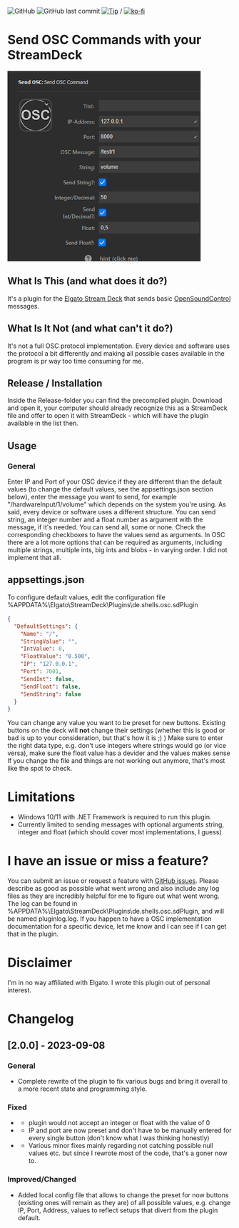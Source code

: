  ![GitHub](https://img.shields.io/github/license/shells-dw/StreamDeck-OSC)     ![GitHub last commit](https://img.shields.io/github/last-commit/shells-dw/StreamDeck-OSC)     [![Tip](https://img.shields.io/badge/Donate-PayPal-green.svg)]( https://www.paypal.com/donate?hosted_button_id=8KXD334CCEEC2) / [![ko-fi](https://ko-fi.com/img/githubbutton_sm.svg)](https://ko-fi.com/Y8Y4CE9LH)

# Send OSC Commands with your StreamDeck

![Overview](/docs/O.png)

## What Is This (and what does it do?)

It's a plugin for the [Elgato Stream Deck][Stream Deck] that sends basic [OpenSoundControl][] messages.

## What Is It Not (and what can't it do?)

It's not a full OSC protocol implementation. Every device and software uses the protocol a bit differently and making all possible cases available in the program is pr way too time consuming for me.

## Release / Installation

Inside the Release-folder you can find the precompiled plugin. Download and open it, your computer should already recognize this as a StreamDeck file and offer to open it with StreamDeck - which will have the plugin available in the list then.

## Usage
### General

Enter IP and Port of your OSC device if they are different than the default values (to change the default values, see the appsettings.json section below), enter the message you want to send, for example "/hardwareInput/1/volume" which depends on the system you're using. As said, every device or software uses a different structure.
You can send string, an integer number and a float number as argument with the message, if it's needed. You can send all, some or none. Check the corresponding checkboxes to have the values send as arguments.
In OSC there are a lot more options that can be required as arguments, including multiple strings, multiple ints, big ints and blobs - in varying order. I did not implement that all.

## appsettings.json
To configure default values, edit the configuration file
%APPDATA%\Elgato\StreamDeck\Plugins\de.shells.osc.sdPlugin
```json
{
  "DefaultSettings": {
    "Name": "/",
    "StringValue": "",
    "IntValue": 0,
    "FloatValue": "0.500",
    "IP": "127.0.0.1",
    "Port": 7001,
    "SendInt": false,
    "SendFloat": false,
    "SendString": false
  }
}
```
You can change any value you want to be preset for new buttons. Existing buttons on the deck will **not** change their settings (whether this is good or bad is up to your consideration, but that's how it is ;) )
Make sure to enter the right data type, e.g. don't use integers where strings would go (or vice versa), make sure the float value has a devider and the values makes sense
If you change the file and things are not working out anymore, that's most like the spot to check.
# Limitations

- Windows 10/11 with .NET Framework is required to run this plugin.
- Currently limited to sending messages with optional arguments string, integer and float (which should cover most implementations, I guess)

# I have an issue or miss a feature?

You can submit an issue or request a feature with [GitHub issues]. Please describe as good as possible what went wrong and also include any log files as they are incredibly helpful for me to figure out what went wrong. The log can be found in %APPDATA%\Elgato\StreamDeck\Plugins\de.shells.osc.sdPlugin, and will be named pluginlog.log.
If you happen to have a OSC implementation documentation for a specific device, let me know and I can see if I can get that in the plugin.

# Disclaimer
I'm in no way affiliated with Elgato. I wrote this plugin out of personal interest.

<!-- Reference Links -->

[Stream Deck]: https://www.elgato.com/gaming/stream-deck/ "Elgato's Stream Deck product page"
[OpenSoundControl]: http://opensoundcontrol.org/introduction-osc "OSC homepage"
[GitHub issues]: https://github.com/shells-dw/streamdeck-osc/issues "GitHub issues link"

# Changelog
## [2.0.0] - 2023-09-08
### General
- Complete rewrite of the plugin to fix various bugs and bring it overall to a more recent state and programming style.
### Fixed
- - plugin would not accept an integer or float with the value of 0
- - IP and port are now preset and don't have to be manually entered for every single button (don't know what I was thinking honestly)
- - Various minor fixes mainly regarding not catching possible null values etc. but since I rewrote most of the code, that's a goner now to.
### Improved/Changed
- Added local config file that allows to change the preset for now buttons (existing ones will remain as they are) of all possible values, e.g. change IP, Port, Address, values to reflect setups that divert from the plugin default.